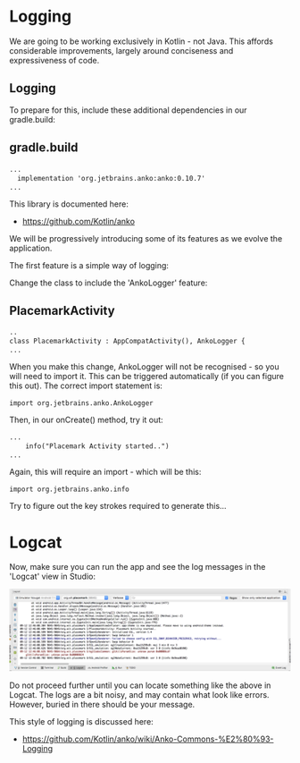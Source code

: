 # Logging 

We are going to be working exclusively in Kotlin - not Java. This affords considerable improvements, largely around conciseness and expressiveness of code.


## Logging

To prepare for this, include these additional dependencies in our gradle.build:

## gradle.build

~~~
...
  implementation 'org.jetbrains.anko:anko:0.10.7'
...  
~~~

This library is documented here:

- <https://github.com/Kotlin/anko>

We will be progressively introducing some of its features as we evolve the application.

The first feature is a simple way of logging:

Change the class to include the 'AnkoLogger' feature:

## PlacemarkActivity

~~~
..
class PlacemarkActivity : AppCompatActivity(), AnkoLogger {
...
~~~

When you make this change, AnkoLogger will not be recognised - so you will need to import it. This can be triggered automatically (if you can figure this out). The correct import statement is:

~~~
import org.jetbrains.anko.AnkoLogger
~~~


Then, in our onCreate() method, try it out:

~~~
...
    info("Placemark Activity started..")
...    
~~~

Again, this will require an import - which will be this:

~~~
import org.jetbrains.anko.info
~~~

Try to figure out the key strokes required to generate this...

# Logcat

Now, make sure you can run the app and see the log messages in the 'Logcat' view in Studio:

![](img/13.png)

Do not proceed further until you can locate something like the above in Logcat. The logs are a bit noisy, and may contain what look like errors. However, buried in there should be your message.

This style of logging is discussed here:

- <https://github.com/Kotlin/anko/wiki/Anko-Commons-%E2%80%93-Logging>
